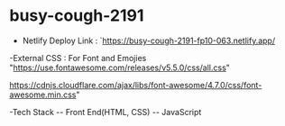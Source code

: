 # busy-cough-2191

- Netlify Deploy Link : `https://busy-cough-2191-fp10-063.netlify.app/

-External CSS : 
For Font and Emojies 
"https://use.fontawesome.com/releases/v5.5.0/css/all.css"

https://cdnjs.cloudflare.com/ajax/libs/font-awesome/4.7.0/css/font-awesome.min.css"

-Tech Stack 
-- Front End(HTML, CSS)
-- JavaScript